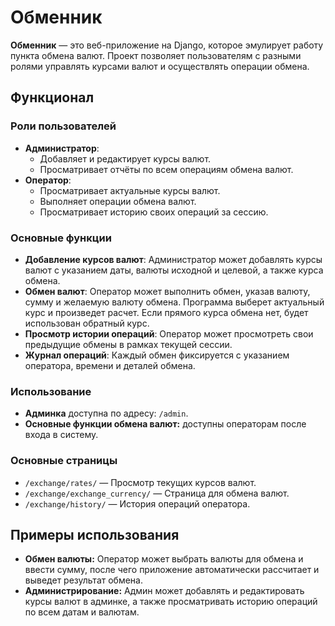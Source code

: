 # Обменник

**Обменник** — это веб-приложение на Django, которое эмулирует работу пункта обмена валют. Проект позволяет пользователям с разными ролями управлять курсами валют и осуществлять операции обмена.

## Функционал

### Роли пользователей
- **Администратор**:
  - Добавляет и редактирует курсы валют.
  - Просматривает отчёты по всем операциям обмена валют.
- **Оператор**:
  - Просматривает актуальные курсы валют.
  - Выполняет операции обмена валют.
  - Просматривает историю своих операций за сессию.

### Основные функции
- **Добавление курсов валют**: Администратор может добавлять курсы валют с указанием даты, валюты исходной и целевой, а также курса обмена.
- **Обмен валют**: Оператор может выполнить обмен, указав валюту, сумму и желаемую валюту обмена. Программа выберет актуальный курс и произведет расчет. Если прямого курса обмена нет, будет использован обратный курс.
- **Просмотр истории операций**: Оператор может просмотреть свои предыдущие обмены в рамках текущей сессии.
- **Журнал операций**: Каждый обмен фиксируется с указанием оператора, времени и деталей обмена.

### Использование
- **Админка** доступна по адресу:  `/admin`.
- **Основные функции обмена валют:** доступны операторам после входа в систему.
### Основные страницы ###
- `/exchange/rates/` — Просмотр текущих курсов валют.
- `/exchange/exchange_currency/` — Страница для обмена валют.
- `/exchange/history/` — История операций оператора.
## Примеры использования
- **Обмен валюты:** Оператор может выбрать валюты для обмена и ввести сумму, после чего приложение автоматически рассчитает и выведет результат обмена.
- **Администрирование:** Админ может добавлять и редактировать курсы валют в админке, а также просматривать историю операций по всем датам и валютам.

